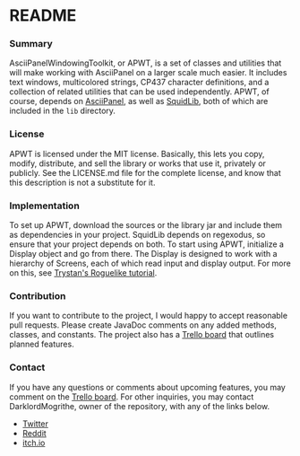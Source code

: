 # README #

### Summary ###

AsciiPanelWindowingToolkit, or APWT, is a set of classes and utilities that will make working with AsciiPanel on a larger scale much easier. It includes text windows, multicolored strings, CP437 character definitions, and a collection of related utilities that can be used independently. APWT, of course, depends on [AsciiPanel](github.com/trystan/AsciiPanel), as well as [SquidLib](https://github.com/SquidPony/SquidLib), both of which are included in the ``lib`` directory.

### License ###

APWT is licensed under the MIT license. Basically, this lets you copy, modify, distribute, and sell the library or works that use it, privately or publicly. See the LICENSE.md file for the complete license, and know that this description is not a substitute for it.

### Implementation ###

To set up APWT, download the sources or the library jar and include them as dependencies in your project. SquidLib depends on regexodus, so ensure that your project depends on both. To start using APWT, initialize a Display object and go from there. The Display is designed to work with a hierarchy of Screens, each of which read input and display output. For more on this, see [Trystan's Roguelike tutorial](https://trystans.blogspot.com/2016/01/roguelike-tutorial-00-table-of-contents.html).

### Contribution ###

If you want to contribute to the project, I would happy to accept reasonable pull requests. Please create JavaDoc comments on any added methods, classes, and constants. The project also has a [Trello board](https://trello.com/b/oY7z1nm5) that outlines planned features.

### Contact ###

If you have any questions or comments about upcoming features, you may comment on the [Trello board](https://trello.com/b/oY7z1nm5). For other inquiries, you may contact DarklordMogrithe, owner of the repository, with any of the links below.

* [Twitter](https://twitter.com/DLMogrithe)
* [Reddit](https://www.reddit.com/user/DarklordMogrithe)
* [itch.io](https://boldorf.itch.io)